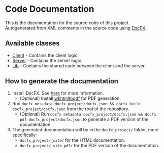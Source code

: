 # Code Documentation

This is the documentation for the source code of this project. Autogenerated from XML comments in the source code using [DocFX](https://dotnet.github.io/docfx/).

## Available classes

- [Client](./UdpChat.Client.yml) - Contains the client logic.
- [Server](./UdpChat.Server.yml) - Contains the server logic.
- [Lib](./UdpChat.Lib.yml) - Contains the shared code between the client and the server.

## How to generate the documentation

1. Install DocFX. See [here](https://dotnet.github.io/docfx/tutorial/docfx_getting_started.html#2-use-docfx-as-a-command-line-tool) for more information.
    - (Optional) Install [wkhtmltopdf](https://wkhtmltopdf.org/downloads.html) for PDF generation.
2. Run `docfx metadata docfx_project/docfx.json && docfx build docfx_project/docfx.json` from the root of the repository.
    - (Optional) Run `docfx metadata docfx_project/docfx.json && docfx pdf docfx_project/docfx.json` to generate a PDF version of the documentation.
3. The generated documentation will be in the `docfx_project/` folder, more specifically:
    - `docfx_project/_site/` for the HTML documentation.
    - `docfx_project/_site_pdf/` for the PDF version of the documentation.
